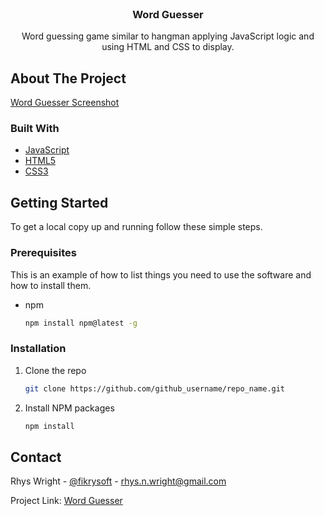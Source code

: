 <!-- PROJECT LOGO -->
<br />
<p align="center">
  <h3 align="center">Word Guesser</h3>

  <p align="center">
    Word guessing game similar to hangman applying JavaScript logic and using HTML and CSS to display.
    <br />
  </p>
</p>


<!-- ABOUT THE PROJECT -->
## About The Project

[Word Guesser Screenshot](https://media.discordapp.net/attachments/810364865419673631/846285994160160779/image.png?width=960&height=520)


### Built With

* [JavaScript](https://www.javascript.com/)
* [HTML5](https://developer.mozilla.org/en-US/docs/Web/HTML)
* [CSS3](https://developer.mozilla.org/en-US/docs/Web/CSS)



<!-- GETTING STARTED -->
## Getting Started

To get a local copy up and running follow these simple steps.

### Prerequisites

This is an example of how to list things you need to use the software and how to install them.
* npm
  ```sh
  npm install npm@latest -g
  ```

### Installation

1. Clone the repo
   ```sh
   git clone https://github.com/github_username/repo_name.git
   ```
2. Install NPM packages
   ```sh
   npm install
   ```


<!-- CONTACT -->
## Contact

Rhys Wright - [@fikrysoft](https://twitter.com/fikrysoft) - rhys.n.wright@gmail.com

Project Link: [Word Guesser](https://github.com/Fikcup/password-generator-js)